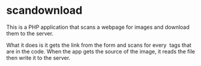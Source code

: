 scandownload
============
This is a PHP application that scans a webpage for images and download them to the server.

What it does is it gets the link from the form and scans for every <img> tags that are in the code. When the app gets the
  source of the image, it reads the file then write it to the server.
